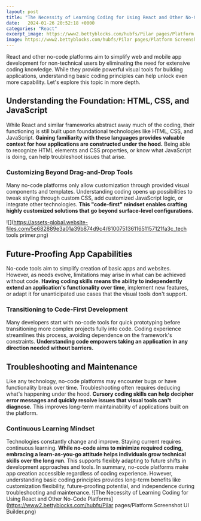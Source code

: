 ```yaml
---
layout: post
title: "The Necessity of Learning Coding for Using React and Other No-Code Platforms"
date:   2024-01-26 20:52:18 +0000
categories: "React"
excerpt_image: https://www2.bettyblocks.com/hubfs/Pilar pages/Platform Screenshot UI Builder.png
image: https://www2.bettyblocks.com/hubfs/Pilar pages/Platform Screenshot UI Builder.png
---
```


React and other no-code platforms aim to simplify web and mobile app development for non-technical users by eliminating the need for extensive coding knowledge. While they provide powerful visual tools for building applications, understanding basic coding principles can help unlock even more capability. Let's explore this topic in more depth.
## Understanding the Foundation: HTML, CSS, and JavaScript
While React and similar frameworks abstract away much of the coding, their functioning is still built upon foundational technologies like HTML, CSS, and JavaScript. **Gaining familiarity with these languages provides valuable context for how applications are constructed under the hood.** Being able to recognize HTML elements and CSS properties, or know what JavaScript is doing, can help troubleshoot issues that arise. 
### Customizing Beyond Drag-and-Drop Tools
Many no-code platforms only allow customization through provided visual components and templates. Understanding coding opens up possibilities to tweak styling through custom CSS, add customized JavaScript logic, or integrate other technologies. **This "code-first" mindset enables crafting highly customized solutions that go beyond surface-level configurations**.

![](https://assets-global.website-files.com/5e682889e3a01a39b874d9c4/61007513611651157121fa3c_tech tools primer.png)
## Future-Proofing App Capabilities
No-code tools aim to simplify creation of basic apps and websites. However, as needs evolve, limitations may arise in what can be achieved without code. **Having coding skills means the ability to independently extend an application's functionality over time**, implement new features, or adapt it for unanticipated use cases that the visual tools don't support. 
### Transitioning to Code-First Development
Many developers start with no-code tools for quick prototyping before transitioning more complex projects fully into code. Coding experience streamlines this process, avoiding dependence on the framework's constraints. **Understanding code empowers taking an application in any direction needed without barriers.**
## Troubleshooting and Maintenance
Like any technology, no-code platforms may encounter bugs or have functionality break over time. Troubleshooting often requires deducing what's happening under the hood. **Cursory coding skills can help decipher error messages and quickly resolve issues that visual tools can't diagnose.** This improves long-term maintainability of applications built on the platform.
### Continuous Learning Mindset
Technologies constantly change and improve. Staying current requires continuous learning. **While no-code aims to minimize required coding, embracing a learn-as-you-go attitude helps individuals grow technical skills over the long run**. This supports flexibly adapting to future shifts in development approaches and tools.
In summary, no-code platforms make app creation accessible regardless of coding experience. However, understanding basic coding principles provides long-term benefits like customization flexibility, future-proofing potential, and independence during troubleshooting and maintenance.
 ![The Necessity of Learning Coding for Using React and Other No-Code Platforms](https://www2.bettyblocks.com/hubfs/Pilar pages/Platform Screenshot UI Builder.png)